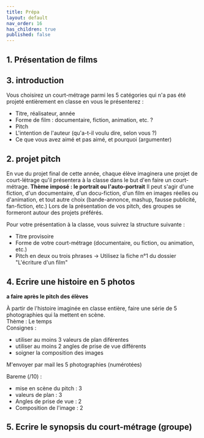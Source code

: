 ```yaml
---
title: Prépa
layout: default
nav_order: 16
has_children: true
published: false
---
```


## 1. Présentation de films


## 3. introduction
Vous choisirez un court-métrage parmi les 5 catégories qui n'a pas été projeté entièrement en classe en vous le présenterez :
- Titre, réalisateur, année
- Forme de film : documentaire, fiction, animation, etc. ?
- Pitch
- L'intention de l'auteur (qu'a-t-il voulu dire, selon vous ?)
- Ce que vous avez aimé et pas aimé, et pourquoi (argumenter)


## 2. projet pitch
En vue du projet final de cette année, chaque élève imaginera une projet de court-létrage qu'il présentera à la classe dans le but d'en faire un court-métrage.
**Thème imposé : le portrait ou l'auto-portrait**
Il peut s'agir d'une fiction, d'un documentaire, d'un docu-fiction, d'un film en images réelles ou d'animation, et tout autre choix (bande-annonce, mashup, fausse publicité, fan-fiction, etc.)
Lors de la présentation de vos pitch, des groupes se formeront autour des projets préférés.

Pour votre présentation à la classe, vous suivrez la structure suivante :
- Titre provisoire
- Forme de votre court-métrage (documentaire, ou fiction, ou animation, etc.) 
- Pitch en deux ou trois phrases
→ Utilisez la fiche n°1 du dossier "L'écriture d'un film"

## 4. Ecrire une histoire en 5 photos
**a faire après le pitch des élèves**

À partir de l'histoire imaginée en classe entière, faire une série de 5 photographies qui la mettent en scène.  
Thème : Le temps  
Consignes : 
- utiliser au moins 3 valeurs de plan diférentes 
- utiliser au moins 2 angles de prise de vue différents
- soigner la composition des images

M'envoyer par mail les 5 photographies (numérotées)

Bareme (/10) : 
- mise en scène du pitch : 3
- valeurs de plan : 3
- Angles de prise de vue : 2
- Composition de l'image : 2

## 5. Ecrire le synopsis du court-métrage (groupe)